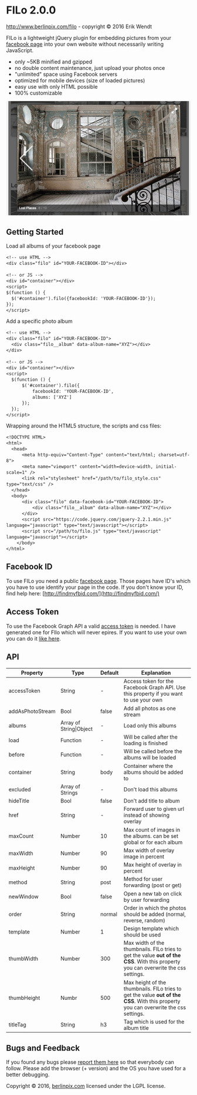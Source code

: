 # FILo 2.0.0

http://www.berlinpix.com/filo - copyright &copy; 2016 Erik Wendt

FILo is a lightweight jQuery plugin for embedding pictures from your [facebook page](https://www.facebook.com/pages/create.php) into your own website without necessarily writing JavaScript.

- only ~5KB minified and gzipped
- no double content maintenance, just upload your photos once
- "unlimited" space using Facebook servers
- optimized for mobile devices (size of loaded pictures)
- easy use with only HTML possible
- 100% customizable

<img src="https://raw.githubusercontent.com/BerlinPix/filo/master/screen%20shot.png" width="600" />

## Getting Started

Load all albums of your facebook page

    <!-- use HTML -->
    <div class="filo" id="YOUR-FACEBOOK-ID"></div>
    
    <!-- or JS -->
    <div id="container"></div>
    <script>
    $(function () {
      $('#container').filo({facebookId: 'YOUR-FACEBOOK-ID'});
    });
    </script>

Add a specific photo album

    <!-- use HTML -->
    <div class="filo" id="YOUR-FACEBOOK-ID">
      <div class="filo__album" data-album-name="XYZ"></div>
    </div>
    
    <!-- or JS -->
    <div id="container"></div>
    <script>
      $(function () {
          $('#container').filo({
              facebookId: 'YOUR-FACEBOOK-ID',
              albums: ['XYZ']
          });
      });
    </script>

Wrapping around the HTML5 structure, the scripts and css files:

    <!DOCTYPE HTML>
    <html>
      <head>
          <meta http-equiv="Content-Type" content="text/html; charset=utf-8">
          <meta name="viewport" content="width=device-width, initial-scale=1" />
          <link rel="stylesheet" href="/path/to/filo_style.css" type="text/css" />
      </head>
      <body>
          <div class="filo" data-facebook-id="YOUR-FACEBOOK-ID">
              <div class="filo__album" data-album-name="XYZ"></div>
          </div>
          <script src="https://code.jquery.com/jquery-2.2.1.min.js" language="javascript" type="text/javascript"></script>
          <script src="/path/to/filo.js" type="text/javascript" language="javascript"></script>
        </body>
    </html>
  
## Facebook ID

To use FILo you need a public [facebook page](https://www.facebook.com/pages/create/). Those pages have ID's which you have to use identify your page in the code. If you don't know your ID, find help here: [http://findmyfbid.com/](http://findmyfbid.com/)

## Access Token

To use the Facebook Graph API a valid [access token](https://developers.facebook.com/docs/facebook-login/access-tokens) is needed. I have generated one for FIlo which will never epires. If you want to use your own you can do it [like here](https://www.rocketmarketinginc.com/blog/get-never-expiring-facebook-page-access-token/). 
  
## API

Property | Type | Default | Explanation
--- | --- | --- | ---
accessToken | String | - |  Access token for the Facebook Graph API. Use this property if you want to use your own
addAsPhotoStream | Bool | false | Add all photos as one stream
albums | Array of String\|Object | - | Load only this albums
load | Function | - | Will be called after the loading is finished
before | Function | - | Will be called before the albums will be loaded
container | String | body | Container where the albums should be added to
excluded | Array of Strings | - | Don't load this albums
hideTitle | Bool | false | Don't add title to album
href | String | - | Forward user to given url instead of showing overlay
maxCount | Number | 10 | Max count of images in the albums. can be set global or for each album
maxWidth | Number | 90 | Max width of overlay image in percent
maxHeight | Number | 90 | Max height of overlay in percent
method | String | post | Method for user forwarding (post or get)
newWindow | Bool | false | Open a new tab on click by user forwarding
order | String | normal | Order in which the photos should be added (normal, reverse, random)
template | Number | 1 | Design template which should be used
thumbWidth | Number | 300 | Max width of the thumbnails. FILo tries to get the value **out of the CSS**. With this property you can overwrite the css settings.
thumbHeight | Numbr | 500 | Max height of the thumbnails. FILo tries to get the value **out of the CSS**. With this property you can overwrite the css settings.
titleTag |  String | h3 | Tag which is used for the album title

## Bugs and Feedback

If you found any bugs please [report them here](https://github.com/berlinpix/filo/issues) so that everybody can follow. Please add the browser (+ version) and the OS you have used for a better debugging.
 
Copyright &copy; 2016, [berlinpix.com](http://www.berlinpix.com)
licensed under the LGPL license.